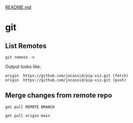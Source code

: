 [README.md](README.md)

# git

## List Remotes

`git remote -v`

Output looks like:

```
origin  https://github.com/jocassid/pip-viz.git (fetch)
origin  https://github.com/jocassid/pip-viz.git (push)
```

## Merge changes from remote repo

`get pull REMOTE BRANCH`

`get pull origin main`